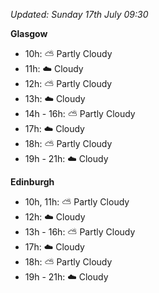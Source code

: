 *Updated: Sunday 17th July 09:30*

**Glasgow**

* 10h: :partly_sunny: Partly Cloudy
* 11h: :cloud: Cloudy
* 12h: :partly_sunny: Partly Cloudy
* 13h: :cloud: Cloudy
* 14h - 16h: :partly_sunny: Partly Cloudy
* 17h: :cloud: Cloudy
* 18h: :partly_sunny: Partly Cloudy
* 19h - 21h: :cloud: Cloudy

**Edinburgh**

* 10h, 11h: :partly_sunny: Partly Cloudy
* 12h: :cloud: Cloudy
* 13h - 16h: :partly_sunny: Partly Cloudy
* 17h: :cloud: Cloudy
* 18h: :partly_sunny: Partly Cloudy
* 19h - 21h: :cloud: Cloudy
